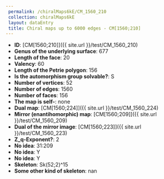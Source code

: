 ```yaml
--- 
 permalink: /chiralMaps6kE/CM_1560_210 
 collection: chiralMaps6kE
 layout: dataEntry
 title: Chiral maps up to 6000 edges - CM[1560;210]
---
```


- **ID**: [CM[1560;210]]({{ site.url }}/test/CM_1560_210)
- **Genus of the underlying surface**: 677
- **Length of the face**: 20
- **Valency**: 60
- **Length of the Petrie polygon**: 156
- **Is the automorphism group solvable?**: S
- **Number of vertices**: 52
- **Number of edges**: 1560
- **Number of faces**: 156
- **The map is self-**: none
- **Dual map**: [CM[1560;224]]({{ site.url }}/test/CM_1560_224)
- **Mirror (enantihomorphic) map**: [CM[1560;209]]({{ site.url }}/test/CM_1560_209)
- **Dual of the mirror image**: [CM[1560;223]]({{ site.url }}/test/CM_1560_223)
- **Z_q-Exponent?**: 2
- **No idea**:  31:209
- **No idea**: Y
- **No idea**: Y
- **Skeleton**: Sk(52;2)^15
- **Some other kind of skeleton**: nan
